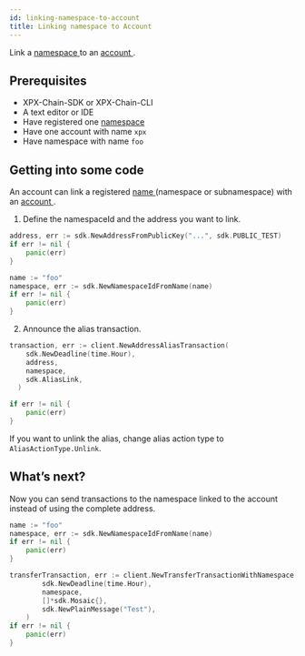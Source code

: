 ```yaml
---
id: linking-namespace-to-account
title: Linking namespace to Account
---
```


Link a [ namespace ](../../built-in-features/namespace.md) to an [ account ](../..built-in-features/account.md).

## Prerequisites

- XPX-Chain-SDK or XPX-Chain-CLI
- A text editor or IDE
- Have registered one [ namespace ](../../built-in-features/namespace.md)
- Have one account with name `xpx`
- Have namespace with name `foo`

## Getting into some code

An account can link a registered [ name ](../../built-in-features/namespace.md) (namespace or subnamespace) with an [ account ](../../built-in-features/account.md).

1. Define the namespaceId and the address you want to link.

<!--DOCUSAURUS_CODE_TABS-->
<!--Golang-->
```go
address, err := sdk.NewAddressFromPublicKey("...", sdk.PUBLIC_TEST)
if err != nil {
    panic(err)
}

name := "foo"
namespace, err := sdk.NewNamespaceIdFromName(name)
if err != nil {
    panic(err)
}
```
<!--END_DOCUSAURUS_CODE_TABS-->

2. Announce the alias transaction.

<!--DOCUSAURUS_CODE_TABS-->
<!--Golang-->
```go
transaction, err := client.NewAddressAliasTransaction(
    sdk.NewDeadline(time.Hour),
    address,
    namespace,
    sdk.AliasLink,
  )

if err != nil {
    panic(err)
}
```
<!--END_DOCUSAURUS_CODE_TABS-->

If you want to unlink the alias, change alias action type to` AliasActionType.Unlink`.

## What’s next?

Now you can send transactions to the namespace linked to the account instead of using the complete address.

<!--DOCUSAURUS_CODE_TABS-->
<!--Golang-->
```go
name := "foo"
namespace, err := sdk.NewNamespaceIdFromName(name)
if err != nil {
    panic(err)
}

transferTransaction, err := client.NewTransferTransactionWithNamespace(
        sdk.NewDeadline(time.Hour),
        namespace,
        []*sdk.Mosaic{},
        sdk.NewPlainMessage("Test"),
    )
if err != nil {
    panic(err)
}
```
<!--END_DOCUSAURUS_CODE_TABS-->

